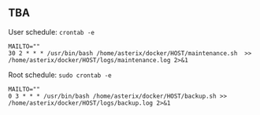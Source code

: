 TBA
---

User schedule: 
`crontab -e`

```
MAILTO=""
30 2 * * * /usr/bin/bash /home/asterix/docker/HOST/maintenance.sh  >> /home/asterix/docker/HOST/logs/maintenance.log 2>&1
```

Root schedule: 
`sudo crontab -e`

```
MAILTO=""
0 3 * * * /usr/bin/bash /home/asterix/docker/HOST/backup.sh >> /home/asterix/docker/HOST/logs/backup.log 2>&1
```

